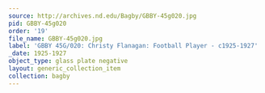 ```yaml
---
source: http://archives.nd.edu/Bagby/GBBY-45g020.jpg
pid: GBBY-45g020
order: '19'
file_name: GBBY-45g020.jpg
label: 'GBBY 45G/020: Christy Flanagan: Football Player - c1925-1927'
_date: 1925-1927
object_type: glass plate negative
layout: generic_collection_item
collection: bagby
---
```

